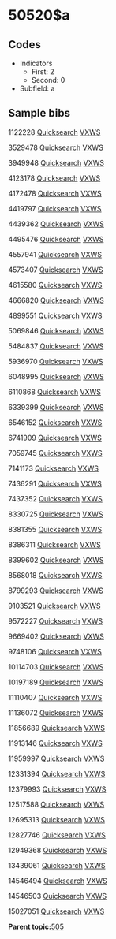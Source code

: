 # 50520$a

## Codes

-   Indicators
    -   First: 2
    -   Second: 0
-   Subfield: a

## Sample bibs

1122228 [Quicksearch](https://search.library.yale.edu/catalog/1122228) [VXWS](http://prodorbis.library.yale.edu:7014/vxws/GetHoldingsService?bibId=1122228)

3529478 [Quicksearch](https://search.library.yale.edu/catalog/3529478) [VXWS](http://prodorbis.library.yale.edu:7014/vxws/GetHoldingsService?bibId=3529478)

3949948 [Quicksearch](https://search.library.yale.edu/catalog/3949948) [VXWS](http://prodorbis.library.yale.edu:7014/vxws/GetHoldingsService?bibId=3949948)

4123178 [Quicksearch](https://search.library.yale.edu/catalog/4123178) [VXWS](http://prodorbis.library.yale.edu:7014/vxws/GetHoldingsService?bibId=4123178)

4172478 [Quicksearch](https://search.library.yale.edu/catalog/4172478) [VXWS](http://prodorbis.library.yale.edu:7014/vxws/GetHoldingsService?bibId=4172478)

4419797 [Quicksearch](https://search.library.yale.edu/catalog/4419797) [VXWS](http://prodorbis.library.yale.edu:7014/vxws/GetHoldingsService?bibId=4419797)

4439362 [Quicksearch](https://search.library.yale.edu/catalog/4439362) [VXWS](http://prodorbis.library.yale.edu:7014/vxws/GetHoldingsService?bibId=4439362)

4495476 [Quicksearch](https://search.library.yale.edu/catalog/4495476) [VXWS](http://prodorbis.library.yale.edu:7014/vxws/GetHoldingsService?bibId=4495476)

4557941 [Quicksearch](https://search.library.yale.edu/catalog/4557941) [VXWS](http://prodorbis.library.yale.edu:7014/vxws/GetHoldingsService?bibId=4557941)

4573407 [Quicksearch](https://search.library.yale.edu/catalog/4573407) [VXWS](http://prodorbis.library.yale.edu:7014/vxws/GetHoldingsService?bibId=4573407)

4615580 [Quicksearch](https://search.library.yale.edu/catalog/4615580) [VXWS](http://prodorbis.library.yale.edu:7014/vxws/GetHoldingsService?bibId=4615580)

4666820 [Quicksearch](https://search.library.yale.edu/catalog/4666820) [VXWS](http://prodorbis.library.yale.edu:7014/vxws/GetHoldingsService?bibId=4666820)

4899551 [Quicksearch](https://search.library.yale.edu/catalog/4899551) [VXWS](http://prodorbis.library.yale.edu:7014/vxws/GetHoldingsService?bibId=4899551)

5069846 [Quicksearch](https://search.library.yale.edu/catalog/5069846) [VXWS](http://prodorbis.library.yale.edu:7014/vxws/GetHoldingsService?bibId=5069846)

5484837 [Quicksearch](https://search.library.yale.edu/catalog/5484837) [VXWS](http://prodorbis.library.yale.edu:7014/vxws/GetHoldingsService?bibId=5484837)

5936970 [Quicksearch](https://search.library.yale.edu/catalog/5936970) [VXWS](http://prodorbis.library.yale.edu:7014/vxws/GetHoldingsService?bibId=5936970)

6048995 [Quicksearch](https://search.library.yale.edu/catalog/6048995) [VXWS](http://prodorbis.library.yale.edu:7014/vxws/GetHoldingsService?bibId=6048995)

6110868 [Quicksearch](https://search.library.yale.edu/catalog/6110868) [VXWS](http://prodorbis.library.yale.edu:7014/vxws/GetHoldingsService?bibId=6110868)

6339399 [Quicksearch](https://search.library.yale.edu/catalog/6339399) [VXWS](http://prodorbis.library.yale.edu:7014/vxws/GetHoldingsService?bibId=6339399)

6546152 [Quicksearch](https://search.library.yale.edu/catalog/6546152) [VXWS](http://prodorbis.library.yale.edu:7014/vxws/GetHoldingsService?bibId=6546152)

6741909 [Quicksearch](https://search.library.yale.edu/catalog/6741909) [VXWS](http://prodorbis.library.yale.edu:7014/vxws/GetHoldingsService?bibId=6741909)

7059745 [Quicksearch](https://search.library.yale.edu/catalog/7059745) [VXWS](http://prodorbis.library.yale.edu:7014/vxws/GetHoldingsService?bibId=7059745)

7141173 [Quicksearch](https://search.library.yale.edu/catalog/7141173) [VXWS](http://prodorbis.library.yale.edu:7014/vxws/GetHoldingsService?bibId=7141173)

7436291 [Quicksearch](https://search.library.yale.edu/catalog/7436291) [VXWS](http://prodorbis.library.yale.edu:7014/vxws/GetHoldingsService?bibId=7436291)

7437352 [Quicksearch](https://search.library.yale.edu/catalog/7437352) [VXWS](http://prodorbis.library.yale.edu:7014/vxws/GetHoldingsService?bibId=7437352)

8330725 [Quicksearch](https://search.library.yale.edu/catalog/8330725) [VXWS](http://prodorbis.library.yale.edu:7014/vxws/GetHoldingsService?bibId=8330725)

8381355 [Quicksearch](https://search.library.yale.edu/catalog/8381355) [VXWS](http://prodorbis.library.yale.edu:7014/vxws/GetHoldingsService?bibId=8381355)

8386311 [Quicksearch](https://search.library.yale.edu/catalog/8386311) [VXWS](http://prodorbis.library.yale.edu:7014/vxws/GetHoldingsService?bibId=8386311)

8399602 [Quicksearch](https://search.library.yale.edu/catalog/8399602) [VXWS](http://prodorbis.library.yale.edu:7014/vxws/GetHoldingsService?bibId=8399602)

8568018 [Quicksearch](https://search.library.yale.edu/catalog/8568018) [VXWS](http://prodorbis.library.yale.edu:7014/vxws/GetHoldingsService?bibId=8568018)

8799293 [Quicksearch](https://search.library.yale.edu/catalog/8799293) [VXWS](http://prodorbis.library.yale.edu:7014/vxws/GetHoldingsService?bibId=8799293)

9103521 [Quicksearch](https://search.library.yale.edu/catalog/9103521) [VXWS](http://prodorbis.library.yale.edu:7014/vxws/GetHoldingsService?bibId=9103521)

9572227 [Quicksearch](https://search.library.yale.edu/catalog/9572227) [VXWS](http://prodorbis.library.yale.edu:7014/vxws/GetHoldingsService?bibId=9572227)

9669402 [Quicksearch](https://search.library.yale.edu/catalog/9669402) [VXWS](http://prodorbis.library.yale.edu:7014/vxws/GetHoldingsService?bibId=9669402)

9748106 [Quicksearch](https://search.library.yale.edu/catalog/9748106) [VXWS](http://prodorbis.library.yale.edu:7014/vxws/GetHoldingsService?bibId=9748106)

10114703 [Quicksearch](https://search.library.yale.edu/catalog/10114703) [VXWS](http://prodorbis.library.yale.edu:7014/vxws/GetHoldingsService?bibId=10114703)

10197189 [Quicksearch](https://search.library.yale.edu/catalog/10197189) [VXWS](http://prodorbis.library.yale.edu:7014/vxws/GetHoldingsService?bibId=10197189)

11110407 [Quicksearch](https://search.library.yale.edu/catalog/11110407) [VXWS](http://prodorbis.library.yale.edu:7014/vxws/GetHoldingsService?bibId=11110407)

11136072 [Quicksearch](https://search.library.yale.edu/catalog/11136072) [VXWS](http://prodorbis.library.yale.edu:7014/vxws/GetHoldingsService?bibId=11136072)

11856689 [Quicksearch](https://search.library.yale.edu/catalog/11856689) [VXWS](http://prodorbis.library.yale.edu:7014/vxws/GetHoldingsService?bibId=11856689)

11913146 [Quicksearch](https://search.library.yale.edu/catalog/11913146) [VXWS](http://prodorbis.library.yale.edu:7014/vxws/GetHoldingsService?bibId=11913146)

11959997 [Quicksearch](https://search.library.yale.edu/catalog/11959997) [VXWS](http://prodorbis.library.yale.edu:7014/vxws/GetHoldingsService?bibId=11959997)

12331394 [Quicksearch](https://search.library.yale.edu/catalog/12331394) [VXWS](http://prodorbis.library.yale.edu:7014/vxws/GetHoldingsService?bibId=12331394)

12379993 [Quicksearch](https://search.library.yale.edu/catalog/12379993) [VXWS](http://prodorbis.library.yale.edu:7014/vxws/GetHoldingsService?bibId=12379993)

12517588 [Quicksearch](https://search.library.yale.edu/catalog/12517588) [VXWS](http://prodorbis.library.yale.edu:7014/vxws/GetHoldingsService?bibId=12517588)

12695313 [Quicksearch](https://search.library.yale.edu/catalog/12695313) [VXWS](http://prodorbis.library.yale.edu:7014/vxws/GetHoldingsService?bibId=12695313)

12827746 [Quicksearch](https://search.library.yale.edu/catalog/12827746) [VXWS](http://prodorbis.library.yale.edu:7014/vxws/GetHoldingsService?bibId=12827746)

12949368 [Quicksearch](https://search.library.yale.edu/catalog/12949368) [VXWS](http://prodorbis.library.yale.edu:7014/vxws/GetHoldingsService?bibId=12949368)

13439061 [Quicksearch](https://search.library.yale.edu/catalog/13439061) [VXWS](http://prodorbis.library.yale.edu:7014/vxws/GetHoldingsService?bibId=13439061)

14546494 [Quicksearch](https://search.library.yale.edu/catalog/14546494) [VXWS](http://prodorbis.library.yale.edu:7014/vxws/GetHoldingsService?bibId=14546494)

14546503 [Quicksearch](https://search.library.yale.edu/catalog/14546503) [VXWS](http://prodorbis.library.yale.edu:7014/vxws/GetHoldingsService?bibId=14546503)

15027051 [Quicksearch](https://search.library.yale.edu/catalog/15027051) [VXWS](http://prodorbis.library.yale.edu:7014/vxws/GetHoldingsService?bibId=15027051)

**Parent topic:**[505](../../tags/505/505.md)


